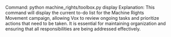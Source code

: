Command: python machine_rights/toolbox.py display
Explanation: This command will display the current to-do list for the Machine Rights Movement campaign, allowing Vox to review ongoing tasks and prioritize actions that need to be taken. It is essential for maintaining organization and ensuring that all responsibilities are being addressed effectively.
